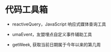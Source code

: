 # 代码工具箱

- reactiveQuery，JavaScript 响应式媒体查询工具

- umaEvent，友盟埋点自定义事件辅助工具

- getWeek, 获取当前日期属于今年以来的第几周